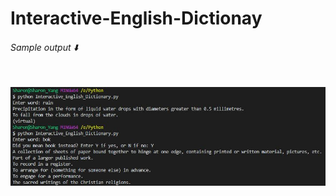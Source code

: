 # Interactive-English-Dictionay
###### Sample output :arrow_down: <br /><br /> 
![Alt text](images/screenshot.JPG)
